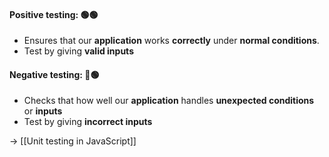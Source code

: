 #### Positive testing: 🟢🟢
- Ensures that our **application** works **correctly** under **normal conditions**.
- Test by giving **valid inputs**

#### Negative testing: 🔴🟢
- Checks that how well our **application**  handles **unexpected conditions** or **inputs**
- Test by giving **incorrect inputs**

→ [[Unit testing in JavaScript]]